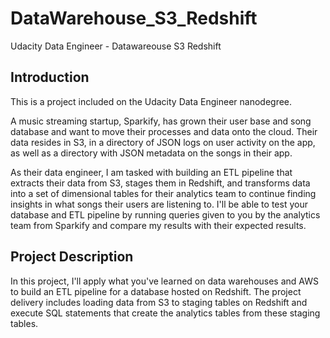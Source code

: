 # DataWarehouse_S3_Redshift
Udacity Data Engineer - Datawareouse S3 Redshift

## Introduction
This is a project included on the Udacity Data Engineer nanodegree.

A music streaming startup, Sparkify, has grown their user base and song database and want to move their processes and data onto the cloud. Their data resides in S3, in a directory of JSON logs on user activity on the app, as well as a directory with JSON metadata on the songs in their app.

As their data engineer, I am tasked with building an ETL pipeline that extracts their data from S3, stages them in Redshift, and transforms data into a set of dimensional tables for their analytics team to continue finding insights in what songs their users are listening to. I'll be able to test your database and ETL pipeline by running queries given to you by the analytics team from Sparkify and compare my results with their expected results.

## Project Description
In this project, I'll apply what you've learned on data warehouses and AWS to build an ETL pipeline for a database hosted on Redshift. The project delivery includes loading data from S3 to staging tables on Redshift and execute SQL statements that create the analytics tables from these staging tables.
